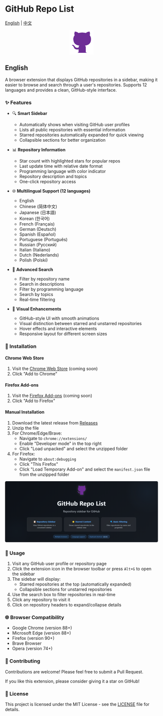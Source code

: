 # GitHub Repo List

[English](#english) | [中文](README.zh.md)

<p align="center">
  <img src="icons/icon128.png" alt="Logo" width="80" height="80">
</p>

## English

A browser extension that displays GitHub repositories in a sidebar, making it easier to browse and search through a user's repositories. Supports 12 languages and provides a clean, GitHub-style interface.

### ✨ Features

- 🔍 **Smart Sidebar**
  - Automatically shows when visiting GitHub user profiles
  - Lists all public repositories with essential information
  - Starred repositories automatically expanded for quick viewing
  - Collapsible sections for better organization

- 📊 **Repository Information**
  - Star count with highlighted stars for popular repos
  - Last update time with relative date format
  - Programming language with color indicator
  - Repository description and topics
  - One-click repository access

- 🌐 **Multilingual Support (12 languages)**
  - English
  - Chinese (简体中文)
  - Japanese (日本語)
  - Korean (한국어)
  - French (Français)
  - German (Deutsch)
  - Spanish (Español)
  - Portuguese (Português)
  - Russian (Русский)
  - Italian (Italiano)
  - Dutch (Nederlands)
  - Polish (Polski)

- 🔎 **Advanced Search**
  - Filter by repository name
  - Search in descriptions
  - Filter by programming language
  - Search by topics
  - Real-time filtering

- 🎨 **Visual Enhancements**
  - GitHub-style UI with smooth animations
  - Visual distinction between starred and unstarred repositories
  - Hover effects and interactive elements
  - Responsive layout for different screen sizes

### 🚀 Installation

#### Chrome Web Store
1. Visit the [Chrome Web Store](https://chrome.google.com/webstore/detail/[extension-id]) (coming soon)
2. Click "Add to Chrome"

#### Firefox Add-ons
1. Visit the [Firefox Add-ons](https://addons.mozilla.org/firefox/addon/[addon-id]) (coming soon)
2. Click "Add to Firefox"

#### Manual Installation
1. Download the latest release from [Releases](https://github.com/shalom-lab/repo-list/releases)
2. Unzip the file
3. For Chrome/Edge/Brave:
   - Navigate to `chrome://extensions/`
   - Enable "Developer mode" in the top right
   - Click "Load unpacked" and select the unzipped folder
4. For Firefox:
   - Navigate to `about:debugging`
   - Click "This Firefox"
   - Click "Load Temporary Add-on" and select the `manifest.json` file from the unzipped folder

<p align="center">
  <img src="screenshots/promo-large.png" alt="Preview" width="640">
</p>

### 🎯 Usage

1. Visit any GitHub user profile or repository page
2. Click the extension icon in the browser toolbar or press `Alt+G` to open the sidebar
3. The sidebar will display:
   - Starred repositories at the top (automatically expanded)
   - Collapsible sections for unstarred repositories
4. Use the search box to filter repositories in real-time
5. Click any repository to visit it
6. Click on repository headers to expand/collapse details

### 🌐 Browser Compatibility

- Google Chrome (version 88+)
- Microsoft Edge (version 88+)
- Firefox (version 90+)
- Brave Browser
- Opera (version 74+)

### 🤝 Contributing

Contributions are welcome! Please feel free to submit a Pull Request.

If you like this extension, please consider giving it a star on GitHub!

### 📄 License

This project is licensed under the MIT License - see the [LICENSE](LICENSE) file for details.
